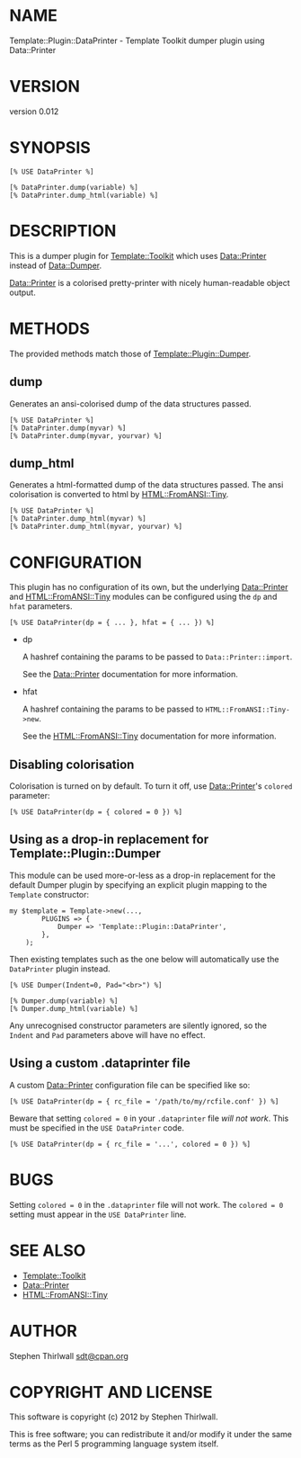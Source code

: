 # NAME

Template::Plugin::DataPrinter - Template Toolkit dumper plugin using Data::Printer

# VERSION

version 0.012

# SYNOPSIS

    [% USE DataPrinter %]

    [% DataPrinter.dump(variable) %]
    [% DataPrinter.dump_html(variable) %]

# DESCRIPTION

This is a dumper plugin for [Template::Toolkit](http://search.cpan.org/perldoc?Template::Toolkit) which uses
[Data::Printer](http://search.cpan.org/perldoc?Data::Printer) instead of [Data::Dumper](http://search.cpan.org/perldoc?Data::Dumper).

[Data::Printer](http://search.cpan.org/perldoc?Data::Printer) is a colorised pretty-printer with nicely
human-readable object output.

# METHODS

The provided methods match those of
[Template::Plugin::Dumper](http://search.cpan.org/perldoc?Template::Plugin::Dumper).

## dump

Generates an ansi-colorised dump of the data structures passed.

    [% USE DataPrinter %]
    [% DataPrinter.dump(myvar) %]
    [% DataPrinter.dump(myvar, yourvar) %]

## dump\_html

Generates a html-formatted dump of the data structures passed. The ansi
colorisation is converted to html by
[HTML::FromANSI::Tiny](http://search.cpan.org/perldoc?HTML::FromANSI::Tiny).

    [% USE DataPrinter %]
    [% DataPrinter.dump_html(myvar) %]
    [% DataPrinter.dump_html(myvar, yourvar) %]

# CONFIGURATION

This plugin has no configuration of its own, but the underlying
[Data::Printer](http://search.cpan.org/perldoc?Data::Printer) and [HTML::FromANSI::Tiny](http://search.cpan.org/perldoc?HTML::FromANSI::Tiny)
modules can be configured using the `dp` and `hfat` parameters.

    [% USE DataPrinter(dp = { ... }, hfat = { ... }) %]

- dp

    A hashref containing the params to be passed to `Data::Printer::import`.

    See the [Data::Printer](http://search.cpan.org/perldoc?Data::Printer) documentation for more information.

- hfat

    A hashref containing the params to be passed to `HTML::FromANSI::Tiny->new`.

    See the [HTML::FromANSI::Tiny](http://search.cpan.org/perldoc?HTML::FromANSI::Tiny) documentation for more
    information.

## Disabling colorisation

Colorisation is turned on by default. To turn it off, use
[Data::Printer](http://search.cpan.org/perldoc?Data::Printer)'s `colored` parameter:

    [% USE DataPrinter(dp = { colored = 0 }) %]

## Using as a drop-in replacement for Template::Plugin::Dumper

This module can be used more-or-less as a drop-in replacement for the default
Dumper plugin by specifying an explicit plugin mapping to the `Template`
constructor:

    my $template = Template->new(...,
            PLUGINS => {
                Dumper => 'Template::Plugin::DataPrinter',
            },
        );

Then existing templates such as the one below will automatically use the
`DataPrinter` plugin instead.

    [% USE Dumper(Indent=0, Pad="<br>") %]

    [% Dumper.dump(variable) %]
    [% Dumper.dump_html(variable) %]

Any unrecognised constructor parameters are silently ignored, so the `Indent`
and `Pad` parameters above will have no effect.

## Using a custom .dataprinter file

A custom [Data::Printer](http://search.cpan.org/perldoc?Data::Printer) configuration file can be specified like so:

    [% USE DataPrinter(dp = { rc_file = '/path/to/my/rcfile.conf' }) %]

Beware that setting `colored = 0` in your `.dataprinter` file
_will not work_. This must be specified in the `USE DataPrinter` code.

    [% USE DataPrinter(dp = { rc_file = '...', colored = 0 }) %]

# BUGS

Setting `colored = 0` in the `.dataprinter` file will not work.
The `colored = 0` setting must appear in the `USE DataPrinter` line.

# SEE ALSO

- [Template::Toolkit](http://search.cpan.org/perldoc?Template::Toolkit)
- [Data::Printer](http://search.cpan.org/perldoc?Data::Printer)
- [HTML::FromANSI::Tiny](http://search.cpan.org/perldoc?HTML::FromANSI::Tiny)

# AUTHOR

Stephen Thirlwall <sdt@cpan.org>

# COPYRIGHT AND LICENSE

This software is copyright (c) 2012 by Stephen Thirlwall.

This is free software; you can redistribute it and/or modify it under
the same terms as the Perl 5 programming language system itself.
